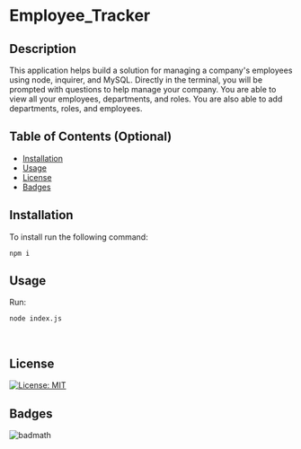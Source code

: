 # Employee_Tracker

## Description 

This application helps build a solution for managing a company's employees using node, inquirer, and MySQL. Directly in the terminal, you will be prompted with questions to help manage your company. You are able to view all your employees, departments, and roles. You are also able to add departments, roles, and employees.


## Table of Contents (Optional)

* [Installation](#installation)
* [Usage](#usage)
* [License](#license)
* [Badges](#badges)


## Installation
 
 To install run the following command:<br>
<pre><code>npm i</pre></code>

## Usage 

Run: <pre><code>node index.js</pre></code><br>




## License

[![License: MIT](https://img.shields.io/badge/License-MIT-yellow.svg)](https://opensource.org/licenses/MIT)


## Badges

![badmath](https://img.shields.io/github/languages/top/nielsenjared/badmath)
